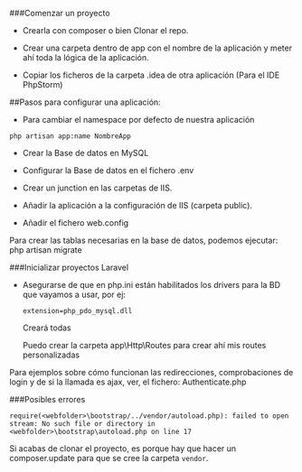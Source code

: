 ###Comenzar un proyecto

- Crearla con composer o bien Clonar el repo.

- Crear una carpeta dentro de app con el nombre de la aplicación y meter ahí toda la lógica de la aplicación.

- Copiar los ficheros de la carpeta .idea de otra aplicación (Para el IDE PhpStorm)

##Pasos para configurar una aplicación:

- Para cambiar el namespace por defecto de nuestra aplicación

`php artisan app:name NombreApp`

- Crear la Base de datos en MySQL

- Configurar la Base de datos en el fichero .env

- Crear un junction en las carpetas de IIS.
		
- Añadir la aplicación a la configuración de IIS (carpeta public).

- Añadir el fichero web.config
      
Para crear las tablas necesarias en la base de datos, podemos ejecutar: php artisan migrate

###Inicializar proyectos Laravel

- Asegurarse de que en php.ini están habilitados los drivers para la BD que vayamos a usar, por ej:

	`extension=php_pdo_mysql.dll`

	Creará todas 

	Puedo crear la carpeta app\Http\Routes para crear ahí mis routes personalizadas
	
Para ejemplos sobre cómo funcionan las redirecciones, comprobaciones de login y de si la llamada es ajax, ver, el fichero: Authenticate.php

###Posibles errores

`require(<webfolder>\bootstrap/../vendor/autoload.php): failed to open stream: No such file or directory in <webfolder>\bootstrap\autoload.php on line 17`

Si acabas de clonar el proyecto, es porque hay que hacer un composer.update para que se cree la carpeta `vendor`.